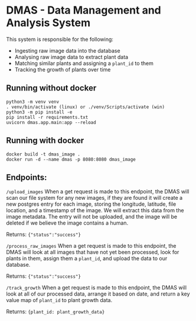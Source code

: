 # DMAS - Data Management and Analysis System

This system is responsible for the following:
* Ingesting raw image data into the database
* Analysing raw image data to extract plant data
* Matching similar plants and assigning a `plant_id` to them
* Tracking the growth of plants over time

## Running without docker
```
python3 -m venv venv
. venv/bin/activate (linux) or ./venv/Scripts/activate (win)
python3 -m pip install -e
pip install -r requirements.txt
uvicorn dmas.app.main:app --reload
```

## Running with docker
```
docker build -t dmas_image .
docker run -d --name dmas -p 8080:8080 dmas_image
```

## Endpoints:

`/upload_images`
When a get request is made to this endpoint, the DMAS will scan our file system for any new images, if they are found it will create a new postgres entry for each image, storing the longitude, latitude, file location, and a timestamp of the image. We will extract this data from the image metadata. The entry will not be uploaded, and the image will be deleted if we believe the image contains a human.

Returns: `{"status":"success"}`

`/process_raw_images`
When a get request is made to this endpoint, the DMAS will look at all images that have not yet been processed, look for plants in them, assign them a `plant_id`, and upload the data to our database.

Returns: `{"status":"success"}`

`/track_growth`
When a get request is made to this endpoint, the DMAS will look at all of our processed data, arrange it based on date, and return a key value map of `plant_id` to plant growth data.

Returns: `{plant_id: plant_growth_data}`